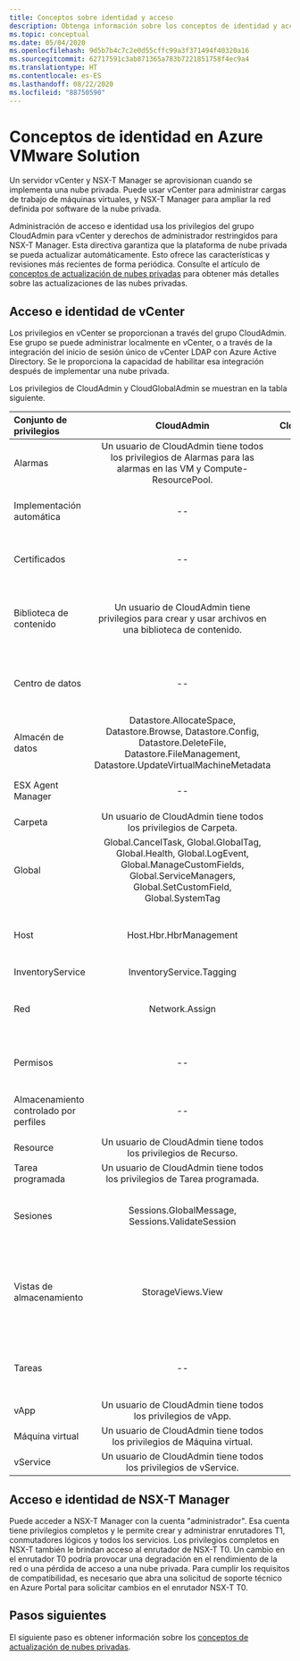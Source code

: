 ```yaml
---
title: Conceptos sobre identidad y acceso
description: Obtenga información sobre los conceptos de identidad y acceso de Azure VMware Solution
ms.topic: conceptual
ms.date: 05/04/2020
ms.openlocfilehash: 9d5b7b4c7c2e0d55cffc99a3f371494f40320a16
ms.sourcegitcommit: 62717591c3ab871365a783b7221851758f4ec9a4
ms.translationtype: HT
ms.contentlocale: es-ES
ms.lasthandoff: 08/22/2020
ms.locfileid: "88750590"
---
```

# <a name="azure-vmware-solution-identity-concepts"></a>Conceptos de identidad en Azure VMware Solution

Un servidor vCenter y NSX-T Manager se aprovisionan cuando se implementa una nube privada. Puede usar vCenter para administrar cargas de trabajo de máquinas virtuales, y NSX-T Manager para ampliar la red definida por software de la nube privada.

Administración de acceso e identidad usa los privilegios del grupo CloudAdmin para vCenter y derechos de administrador restringidos para NSX-T Manager. Esta directiva garantiza que la plataforma de nube privada se pueda actualizar automáticamente. Esto ofrece las características y revisiones más recientes de forma periódica. Consulte el artículo de [conceptos de actualización de nubes privadas][concepts-upgrades] para obtener más detalles sobre las actualizaciones de las nubes privadas.

## <a name="vcenter-access-and-identity"></a>Acceso e identidad de vCenter

Los privilegios en vCenter se proporcionan a través del grupo CloudAdmin. Ese grupo se puede administrar localmente en vCenter, o a través de la integración del inicio de sesión único de vCenter LDAP con Azure Active Directory. Se le proporciona la capacidad de habilitar esa integración después de implementar una nube privada.

Los privilegios de CloudAdmin y CloudGlobalAdmin se muestran en la tabla siguiente.

|  Conjunto de privilegios           | CloudAdmin | CloudGlobalAdmin | Comentario |
| :---                     |    :---:   |       :---:      |   :--:  |
|  Alarmas                  | Un usuario de CloudAdmin tiene todos los privilegios de Alarmas para las alarmas en las VM y Compute-ResourcePool.     |          --        |  -- |
|  Implementación automática             |  --  |        --        |  Microsoft se encarga de la administración de hosts.  |
|  Certificados            |  --  |        --       |  Microsoft se encarga de la administración de certificados.  |
|  Biblioteca de contenido         | Un usuario de CloudAdmin tiene privilegios para crear y usar archivos en una biblioteca de contenido.    |         Habilitado con SSO.         |  Microsoft distribuirá los archivos de la biblioteca de contenido a los hosts ESXi.  |
|  Centro de datos              |  --  |        --          |  Microsoft realiza todas las operaciones de centros de datos.  |
|  Almacén de datos               | Datastore.AllocateSpace, Datastore.Browse, Datastore.Config, Datastore.DeleteFile, Datastore.FileManagement, Datastore.UpdateVirtualMachineMetadata     |    --    |   -- |
|  ESX Agent Manager       |  --  |         --       |  Microsoft realiza todas las operaciones.  |
|  Carpeta                  |  Un usuario de CloudAdmin tiene todos los privilegios de Carpeta.     |  --  |  --  |
|  Global                  |  Global.CancelTask, Global.GlobalTag, Global.Health, Global.LogEvent, Global.ManageCustomFields, Global.ServiceManagers, Global.SetCustomField, Global.SystemTag         |                  |    |
|  Host                    |  Host.Hbr.HbrManagement      |        --          |  Microsoft realiza todas las demás operaciones de Host.  |
|  InventoryService        |  InventoryService.Tagging      |        --          |  --  |
|  Red                 |  Network.Assign    |                  |  Microsoft realiza todas las demás operaciones de Red.  |
|  Permisos             |  --  |        --       |  Microsoft realiza todas las operaciones de Permisos.  |
|  Almacenamiento controlado por perfiles  |  --  |        --       |  Microsoft realiza todas las operaciones de Perfil.  |
|  Resource                |  Un usuario de CloudAdmin tiene todos los privilegios de Recurso.        |      --       | --   |
|  Tarea programada          |  Un usuario de CloudAdmin tiene todos los privilegios de Tarea programada.   |   --   | -- |
|  Sesiones                |  Sessions.GlobalMessage, Sessions.ValidateSession      |   --   |  Microsoft realiza todas las demás operaciones de Sesiones.  |
|  Vistas de almacenamiento           |  StorageViews.View   |        --          |  Microsoft realiza todas las demás operaciones de Vista de almacenamiento (configurar servicio).  |
|  Tareas                   |  --  |  --   |  Microsoft administra extensiones que administran Tareas.  |
|  vApp                    |  Un usuario de CloudAdmin tiene todos los privilegios de vApp.  |  --  |  --  |
|  Máquina virtual         |  Un usuario de CloudAdmin tiene todos los privilegios de Máquina virtual.  |  --  |  --  |
|  vService                |  Un usuario de CloudAdmin tiene todos los privilegios de vService.  |  --  |  --  |

## <a name="nsx-t-manager-access-and-identity"></a>Acceso e identidad de NSX-T Manager

Puede acceder a NSX-T Manager con la cuenta "administrador". Esa cuenta tiene privilegios completos y le permite crear y administrar enrutadores T1, conmutadores lógicos y todos los servicios. Los privilegios completos en NSX-T también le brindan acceso al enrutador de NSX-T T0. Un cambio en el enrutador T0 podría provocar una degradación en el rendimiento de la red o una pérdida de acceso a una nube privada. Para cumplir los requisitos de compatibilidad, es necesario que abra una solicitud de soporte técnico en Azure Portal para solicitar cambios en el enrutador NSX-T T0.
  
## <a name="next-steps"></a>Pasos siguientes

El siguiente paso es obtener información sobre los [conceptos de actualización de nubes privadas][concepts-upgrades].

<!-- LINKS - external -->

<!-- LINKS - internal -->
[concepts-upgrades]: ./concepts-upgrades.md